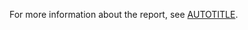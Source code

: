  For more information about the report, see [AUTOTITLE](/code-security/securing-your-organization/understanding-your-organizations-exposure-to-leaked-secrets/about-secret-risk-assessment).
